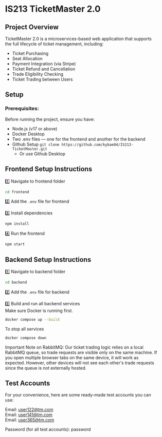 # IS213 TicketMaster 2.0

## Project Overview

TicketMaster 2.0 is a microservices-based web application that supports the full lifecycle of ticket management, including:

- Ticket Purchasing
- Seat Allocation
- Payment Integration (via Stripe)
- Ticket Refund and Cancellation
- Trade Eligibility Checking
- Ticket Trading between Users

## Setup

### Prerequisites:

Before running the project, ensure you have:

- Node.js (v17 or above)
- Docker Desktop
- Two .env files — one for the frontend and another for the backend
- Github Setup `git clone https://github.com/kybae04/IS213-TicketMaster.git`
  - Or use Github Desktop

## Frontend Setup Instructions

1️⃣ Navigate to frontend folder

```bash
cd frontend
```

2️⃣ Add the `.env` file for frontend

3️⃣ Install dependencies

```bash
npm install
```

4️⃣ Run the frontend

```bash
npm start
```

## Backend Setup Instructions

1️⃣ Navigate to backend folder

```bash
cd backend
```

2️⃣ Add the `.env` file for backend

3️⃣ Build and run all backend services  
Make sure Docker is running first.

```bash
docker compose up --build
```

To stop all services

```bash
docker compose down
```

Important Note on RabbitMQ:
Our ticket trading logic relies on a local RabbitMQ queue, so trade requests are visible only on the same machine. If you open multiple browser tabs on the same device, it will work as expected. However, other devices will not see each other's trade requests since the queue is not externally hosted.

## Test Accounts

For your convenience, here are some ready-made test accounts you can use:

Email: user122@tm.com  
Email: user141@tm.com  
Email: user365@tm.com

Password (for all test accounts): password
